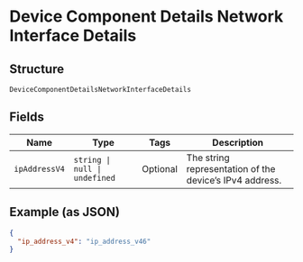 <!-- Optimized: 2025-10-06 -->
<!-- RPM: 1.6.2.1.1.6.2.1_device-component-details-network-interface-details_20251006 -->
<!-- Session: E2E RPM DNA Application -->
<!-- AOM: RND (Reggie & Dro) -->
<!-- COI: TECHNOLOGY -->
<!-- RPM: HIGH -->
<!-- ACTION: BUILD -->


# Device Component Details Network Interface Details

## Structure

`DeviceComponentDetailsNetworkInterfaceDetails`

## Fields

| Name | Type | Tags | Description |
|  --- | --- | --- | --- |
| `ipAddressV4` | `string \| null \| undefined` | Optional | The string representation of the device’s IPv4 address. |

## Example (as JSON)

```json
{
  "ip_address_v4": "ip_address_v46"
}
```
